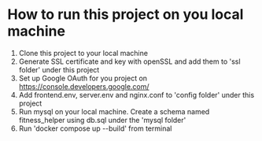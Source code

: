 # How to run this project on you local machine
1. Clone this project to your local machine
2. Generate SSL certificate and key with openSSL and add them to 'ssl folder' under this project
3. Set up Google OAuth for you project on https://console.developers.google.com/
4. Add frontend.env, server.env and nginx.conf to 'config folder' under this project
5. Run mysql on your local machine. Create a schema named fitness_helper using db.sql under the 'mysql folder'
6. Run 'docker compose up --build' from terminal

